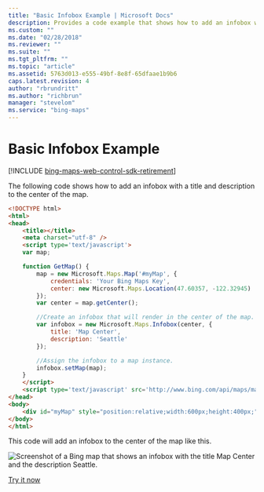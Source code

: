 ```yaml
---
title: "Basic Infobox Example | Microsoft Docs"
description: Provides a code example that shows how to add an infobox with a title and description to the center of the map.
ms.custom: ""
ms.date: "02/28/2018"
ms.reviewer: ""
ms.suite: ""
ms.tgt_pltfrm: ""
ms.topic: "article"
ms.assetid: 5763d013-e555-49bf-8e8f-65dfaae1b9b6
caps.latest.revision: 4
author: "rbrundritt"
ms.author: "richbrun"
manager: "stevelom"
ms.service: "bing-maps"
---
```


# Basic Infobox Example

[!INCLUDE [bing-maps-web-control-sdk-retirement](../../includes/bing-maps-web-control-sdk-retirement.md)]

The following code shows how to add an infobox with a title and description to the center of the map. 

```html
<!DOCTYPE html>
<html>
<head>
    <title></title>
    <meta charset="utf-8" />
	<script type='text/javascript'>
    var map;

    function GetMap() {
        map = new Microsoft.Maps.Map('#myMap', {
            credentials: 'Your Bing Maps Key',
            center: new Microsoft.Maps.Location(47.60357, -122.32945)
        }); 
        var center = map.getCenter();

        //Create an infobox that will render in the center of the map.
        var infobox = new Microsoft.Maps.Infobox(center, {
            title: 'Map Center',
            description: 'Seattle'
        });

        //Assign the infobox to a map instance.
        infobox.setMap(map);
    }
    </script>
    <script type='text/javascript' src='http://www.bing.com/api/maps/mapcontrol?callback=GetMap' async defer></script>
</head>
<body>
    <div id="myMap" style="position:relative;width:600px;height:400px;"></div>
</body>
</html> 
```

This code will add an infobox to the center of the map like this.

![Screenshot of a Bing map that shows an infobox with the title Map Center and the description Seattle.](../../media/bmv8-basicinfoboxexample2.png)

[Try it now](https://www.bing.com/api/maps/sdk/mapcontrol/isdk#addDefaultInfobox+JS)